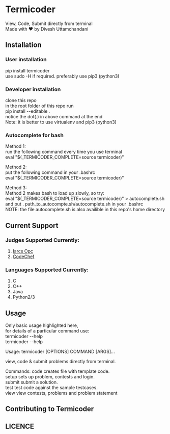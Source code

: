# Termicoder  
View, Code, Submit directly from terminal  
Made with :heart: by Divesh Uttamchandani

## Installation

### User installation
pip install termicoder  
use sudo -H if required. preferably use pip3 (python3)

### Developer installation  
clone this repo  
in the root folder of this repo run  
pip install --editable .  
notice the dot(.) in above command at the end  
Note: it is better to use virtualenv and pip3 (python3)

### Autocomplete for bash  
Method 1:  
run the following command every time you use terminal  
eval "$(_TERMICODER_COMPLETE=source termicoder)"  

Method 2:  
put the following command in your .bashrc  
eval "$(_TERMICODER_COMPLETE=source termicoder)"  
  
Method 3:  
Method 2 makes bash to load up slowly, so try:  
eval "$(_TERMICODER_COMPLETE=source termicoder)" > autocomplete.sh  
and put . path_to_autocompte.sh/autocomplete.sh in your .bashrc  
NOTE: the file autocomplete.sh is also availible in this repo's home directory

## Current Support

### Judges Supported Currently:
1. [Iarcs Opc](http://opc.iarcs.org.in/index.php/)  
2. [CodeChef](http://www.codechef.com)

### Languages Supported Currently:
1. C  
2. C++  
3. Java  
4. Python2/3

## Usage
Only basic usage highlighted here,  
for details of a particular command use:  
termicoder --help  
termicoder <COMMAND> --help  

Usage: termicoder [OPTIONS] COMMAND [ARGS]...

  view, code & submit problems directly from terminal.

Commands:
  code    creates file with template code.  
  setup   sets up problem, contests and login.  
  submit  submit a solution.  
  test    test code against the sample testcases.  
  view    view contests, problems and problem statement

## Contributing to Termicoder

## LICENCE
